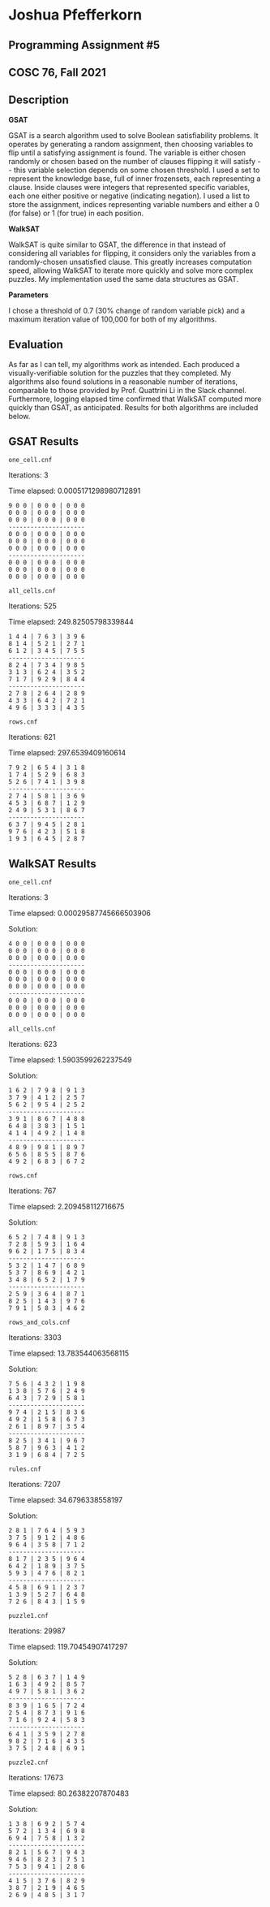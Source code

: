 # Joshua Pfefferkorn
## Programming Assignment #5
## COSC 76, Fall 2021

## **Description**

**GSAT**

GSAT is a search algorithm used to solve Boolean satisfiability problems. It operates by generating a random assignment, then choosing variables to flip until a satisfying assignment is found. The variable is either chosen randomly or chosen based on the number of clauses flipping it will satisfy -- this variable selection depends on some chosen threshold. I used a set to represent the knowledge base, full of inner frozensets, each representing a clause. Inside clauses were integers that represented specific variables, each one either positive or negative (indicating negation). I used a list to store the assignment, indices representing variable numbers and either a 0 (for false) or 1 (for true) in each position.

**WalkSAT**

WalkSAT is quite similar to GSAT, the difference in that instead of considering all variables for flipping, it considers only the variables from a randomly-chosen unsatisfied clause. This greatly increases computation speed, allowing WalkSAT to iterate more quickly and solve more complex puzzles. My implementation used the same data structures as GSAT.

**Parameters**

I chose a threshold of 0.7 (30% change of random variable pick) and a maximum iteration value of 100,000 for both of my algorithms.

## **Evaluation**

As far as I can tell, my algorithms work as intended. Each produced a visually-verifiable solution for the puzzles that they completed. My algorithms also found solutions in a reasonable number of iterations, comparable to those provided by Prof. Quattrini Li in the Slack channel. Furthermore, logging elapsed time confirmed that WalkSAT computed more quickly than GSAT, as anticipated. Results for both algorithms are included below.

## **GSAT Results**

`one_cell.cnf`

Iterations: 3

Time elapsed: 0.0005171298980712891

```
9 0 0 | 0 0 0 | 0 0 0 
0 0 0 | 0 0 0 | 0 0 0 
0 0 0 | 0 0 0 | 0 0 0 
---------------------
0 0 0 | 0 0 0 | 0 0 0 
0 0 0 | 0 0 0 | 0 0 0 
0 0 0 | 0 0 0 | 0 0 0 
---------------------
0 0 0 | 0 0 0 | 0 0 0 
0 0 0 | 0 0 0 | 0 0 0 
0 0 0 | 0 0 0 | 0 0 0 
```

`all_cells.cnf`

Iterations: 525

Time elapsed: 249.82505798339844

```
1 4 4 | 7 6 3 | 3 9 6 
8 1 4 | 5 2 1 | 2 7 1 
6 1 2 | 3 4 5 | 7 5 5 
---------------------
8 2 4 | 7 3 4 | 9 8 5 
3 1 3 | 6 2 4 | 3 5 2 
7 1 7 | 9 2 9 | 8 4 4 
---------------------
2 7 8 | 2 6 4 | 2 8 9 
4 3 3 | 6 4 2 | 7 2 1 
4 9 6 | 3 3 3 | 4 3 5 
```

`rows.cnf`

Iterations: 621

Time elapsed: 297.6539409160614

```
7 9 2 | 6 5 4 | 3 1 8 
1 7 4 | 5 2 9 | 6 8 3 
5 2 6 | 7 4 1 | 3 9 8 
---------------------
2 7 4 | 5 8 1 | 3 6 9 
4 5 3 | 6 8 7 | 1 2 9 
2 4 9 | 5 3 1 | 8 6 7 
---------------------
6 3 7 | 9 4 5 | 2 8 1 
9 7 6 | 4 2 3 | 5 1 8 
1 9 3 | 6 4 5 | 2 8 7 
```

## **WalkSAT Results**

`one_cell.cnf`

Iterations: 3

Time elapsed: 0.00029587745666503906

Solution:
```
4 0 0 | 0 0 0 | 0 0 0 
0 0 0 | 0 0 0 | 0 0 0 
0 0 0 | 0 0 0 | 0 0 0 
---------------------
0 0 0 | 0 0 0 | 0 0 0 
0 0 0 | 0 0 0 | 0 0 0 
0 0 0 | 0 0 0 | 0 0 0 
---------------------
0 0 0 | 0 0 0 | 0 0 0 
0 0 0 | 0 0 0 | 0 0 0 
0 0 0 | 0 0 0 | 0 0 0 
```

`all_cells.cnf`

Iterations: 623

Time elapsed: 1.5903599262237549

Solution:
```
1 6 2 | 7 9 8 | 9 1 3 
3 7 9 | 4 1 2 | 2 5 7 
5 6 2 | 9 5 4 | 2 5 2 
---------------------
3 9 1 | 8 6 7 | 4 8 8 
6 4 8 | 3 8 3 | 1 5 1 
4 1 4 | 4 9 2 | 1 4 8 
---------------------
4 8 9 | 9 8 1 | 8 9 7 
6 5 6 | 8 5 5 | 8 7 6 
4 9 2 | 6 8 3 | 6 7 2 
```

`rows.cnf`

Iterations: 767

Time elapsed: 2.209458112716675

Solution:
```
6 5 2 | 7 4 8 | 9 1 3 
7 2 8 | 5 9 3 | 1 6 4 
9 6 2 | 1 7 5 | 8 3 4 
---------------------
5 3 2 | 1 4 7 | 6 8 9 
5 3 7 | 8 6 9 | 4 2 1 
3 4 8 | 6 5 2 | 1 7 9 
---------------------
2 5 9 | 3 6 4 | 8 7 1 
8 2 5 | 1 4 3 | 9 7 6 
7 9 1 | 5 8 3 | 4 6 2 
```

`rows_and_cols.cnf`

Iterations: 3303

Time elapsed: 13.783544063568115

Solution:
```
7 5 6 | 4 3 2 | 1 9 8 
1 3 8 | 5 7 6 | 2 4 9 
6 4 3 | 7 2 9 | 5 8 1 
---------------------
9 7 4 | 2 1 5 | 8 3 6 
4 9 2 | 1 5 8 | 6 7 3 
2 6 1 | 8 9 7 | 3 5 4 
---------------------
8 2 5 | 3 4 1 | 9 6 7 
5 8 7 | 9 6 3 | 4 1 2 
3 1 9 | 6 8 4 | 7 2 5 
```


`rules.cnf`

Iterations: 7207

Time elapsed: 34.6796338558197

Solution:
```
2 8 1 | 7 6 4 | 5 9 3 
3 7 5 | 9 1 2 | 4 8 6 
9 6 4 | 3 5 8 | 7 1 2 
---------------------
8 1 7 | 2 3 5 | 9 6 4 
6 4 2 | 1 8 9 | 3 7 5 
5 9 3 | 4 7 6 | 8 2 1 
---------------------
4 5 8 | 6 9 1 | 2 3 7 
1 3 9 | 5 2 7 | 6 4 8 
7 2 6 | 8 4 3 | 1 5 9 
```


`puzzle1.cnf`

Iterations: 29987

Time elapsed: 119.70454907417297

Solution:
```
5 2 8 | 6 3 7 | 1 4 9 
1 6 3 | 4 9 2 | 8 5 7 
4 9 7 | 5 8 1 | 3 6 2 
---------------------
8 3 9 | 1 6 5 | 7 2 4 
2 5 4 | 8 7 3 | 9 1 6 
7 1 6 | 9 2 4 | 5 8 3 
---------------------
6 4 1 | 3 5 9 | 2 7 8 
9 8 2 | 7 1 6 | 4 3 5 
3 7 5 | 2 4 8 | 6 9 1 
```

`puzzle2.cnf`

Iterations: 17673

Time elapsed: 80.26382207870483

Solution:
```
1 3 8 | 6 9 2 | 5 7 4 
5 7 2 | 1 3 4 | 6 9 8 
6 9 4 | 7 5 8 | 1 3 2 
---------------------
8 2 1 | 5 6 7 | 9 4 3 
9 4 6 | 8 2 3 | 7 5 1 
7 5 3 | 9 4 1 | 2 8 6 
---------------------
4 1 5 | 3 7 6 | 8 2 9 
3 8 7 | 2 1 9 | 4 6 5 
2 6 9 | 4 8 5 | 3 1 7 
```

